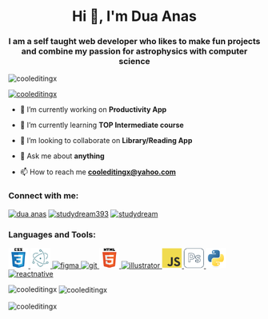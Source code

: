 <h1 align="center">Hi 👋, I'm Dua Anas</h1>
<h3 align="center">I am a self taught web developer who likes to make fun projects and combine my passion for astrophysics with computer science</h3>

<p align="left"> <img src="https://komarev.com/ghpvc/?username=cooleditingx&label=Profile%20views&color=0e75b6&style=flat" alt="cooleditingx" /> </p>

<p align="left"> <a href="https://github.com/ryo-ma/github-profile-trophy"><img src="https://github-profile-trophy.vercel.app/?username=cooleditingx" alt="cooleditingx" /></a> </p>

- 🔭 I’m currently working on **Productivity App**

- 🌱 I’m currently learning **TOP Intermediate course**

- 👯 I’m looking to collaborate on **Library/Reading App**

- 💬 Ask me about **anything**

- 📫 How to reach me **cooleditingx@yahoo.com**

<h3 align="left">Connect with me:</h3>
<p align="left">
<a href="https://linkedin.com/in/dua anas" target="blank"><img align="center" src="https://raw.githubusercontent.com/rahuldkjain/github-profile-readme-generator/master/src/images/icons/Social/linked-in-alt.svg" alt="dua anas" height="30" width="40" /></a>
<a href="https://instagram.com/studydream393" target="blank"><img align="center" src="https://raw.githubusercontent.com/rahuldkjain/github-profile-readme-generator/master/src/images/icons/Social/instagram.svg" alt="studydream393" height="30" width="40" /></a>
<a href="https://www.youtube.com/c/studydream" target="blank"><img align="center" src="https://raw.githubusercontent.com/rahuldkjain/github-profile-readme-generator/master/src/images/icons/Social/youtube.svg" alt="studydream" height="30" width="40" /></a>
</p>

<h3 align="left">Languages and Tools:</h3>
<p align="left"> <a href="https://www.w3schools.com/css/" target="_blank" rel="noreferrer"> <img src="https://raw.githubusercontent.com/devicons/devicon/master/icons/css3/css3-original-wordmark.svg" alt="css3" width="40" height="40"/> </a> <a href="https://www.electronjs.org" target="_blank" rel="noreferrer"> <img src="https://raw.githubusercontent.com/devicons/devicon/master/icons/electron/electron-original.svg" alt="electron" width="40" height="40"/> </a> <a href="https://www.figma.com/" target="_blank" rel="noreferrer"> <img src="https://www.vectorlogo.zone/logos/figma/figma-icon.svg" alt="figma" width="40" height="40"/> </a> <a href="https://git-scm.com/" target="_blank" rel="noreferrer"> <img src="https://www.vectorlogo.zone/logos/git-scm/git-scm-icon.svg" alt="git" width="40" height="40"/> </a> <a href="https://www.w3.org/html/" target="_blank" rel="noreferrer"> <img src="https://raw.githubusercontent.com/devicons/devicon/master/icons/html5/html5-original-wordmark.svg" alt="html5" width="40" height="40"/> </a> <a href="https://www.adobe.com/in/products/illustrator.html" target="_blank" rel="noreferrer"> <img src="https://www.vectorlogo.zone/logos/adobe_illustrator/adobe_illustrator-icon.svg" alt="illustrator" width="40" height="40"/> </a> <a href="https://developer.mozilla.org/en-US/docs/Web/JavaScript" target="_blank" rel="noreferrer"> <img src="https://raw.githubusercontent.com/devicons/devicon/master/icons/javascript/javascript-original.svg" alt="javascript" width="40" height="40"/> </a> <a href="https://www.photoshop.com/en" target="_blank" rel="noreferrer"> <img src="https://raw.githubusercontent.com/devicons/devicon/master/icons/photoshop/photoshop-line.svg" alt="photoshop" width="40" height="40"/> </a> <a href="https://www.python.org" target="_blank" rel="noreferrer"> <img src="https://raw.githubusercontent.com/devicons/devicon/master/icons/python/python-original.svg" alt="python" width="40" height="40"/> </a> <a href="https://reactnative.dev/" target="_blank" rel="noreferrer"> <img src="https://reactnative.dev/img/header_logo.svg" alt="reactnative" width="40" height="40"/> </a> </p>

<p><img align="left" src="https://github-readme-stats.vercel.app/api/top-langs?username=cooleditingx&show_icons=true&locale=en&layout=compact" alt="cooleditingx" /></p>

<p>&nbsp;<img align="center" src="https://github-readme-stats.vercel.app/api?username=cooleditingx&show_icons=true&locale=en" alt="cooleditingx" /></p>

<p><img align="center" src="https://github-readme-streak-stats.herokuapp.com/?user=cooleditingx&" alt="cooleditingx" /></p>

